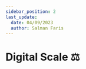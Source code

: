 ```yaml
---
sidebar_position: 2
last_update:
  date: 04/09/2023
  author: Salman Faris
---
```


# Digital Scale ⚖️







